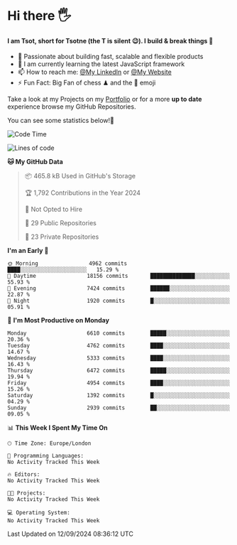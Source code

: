 # Hi there :raised_hand_with_fingers_splayed:
#### I am Tsot, short for Tsotne (the T is silent :wink:). I build & break things :space_invader:
- :telescope: Passionate about building fast, scalable and flexible products
- :seedling: I am currently learning the latest JavaScript framework 
- :mailbox: How to reach me: [@My LinkedIn](https://www.linkedin.com/in/tsotne-gvadzabia/) or [@My Website](https://tsotne.co.uk/contact)
- :zap: Fun Fact: Big Fan of chess ♟ and the 👾 emoji

Take a look at my Projects on my [Portfolio](https://tsotne.co.uk/) or for a more **up to date** experience browse my GitHub Repositories.

You can see some statistics below!:space_invader:
<!--START_SECTION:waka-->
![Code Time](http://img.shields.io/badge/Code%20Time-761%20hrs%202%20mins-blue)

![Lines of code](https://img.shields.io/badge/From%20Hello%20World%20I%27ve%20Written-12.1%20million%20lines%20of%20code-blue)

**🐱 My GitHub Data** 

> 📦 465.8 kB Used in GitHub's Storage 
 > 
> 🏆 1,792 Contributions in the Year 2024
 > 
> 🚫 Not Opted to Hire
 > 
> 📜 29 Public Repositories 
 > 
> 🔑 23 Private Repositories 
 > 
**I'm an Early 🐤** 

```text
🌞 Morning                4962 commits        ████░░░░░░░░░░░░░░░░░░░░░   15.29 % 
🌆 Daytime                18156 commits       ██████████████░░░░░░░░░░░   55.93 % 
🌃 Evening                7424 commits        ██████░░░░░░░░░░░░░░░░░░░   22.87 % 
🌙 Night                  1920 commits        █░░░░░░░░░░░░░░░░░░░░░░░░   05.91 % 
```
📅 **I'm Most Productive on Monday** 

```text
Monday                   6610 commits        █████░░░░░░░░░░░░░░░░░░░░   20.36 % 
Tuesday                  4762 commits        ████░░░░░░░░░░░░░░░░░░░░░   14.67 % 
Wednesday                5333 commits        ████░░░░░░░░░░░░░░░░░░░░░   16.43 % 
Thursday                 6472 commits        █████░░░░░░░░░░░░░░░░░░░░   19.94 % 
Friday                   4954 commits        ████░░░░░░░░░░░░░░░░░░░░░   15.26 % 
Saturday                 1392 commits        █░░░░░░░░░░░░░░░░░░░░░░░░   04.29 % 
Sunday                   2939 commits        ██░░░░░░░░░░░░░░░░░░░░░░░   09.05 % 
```


📊 **This Week I Spent My Time On** 

```text
🕑︎ Time Zone: Europe/London

💬 Programming Languages: 
No Activity Tracked This Week

🔥 Editors: 
No Activity Tracked This Week

🐱‍💻 Projects: 
No Activity Tracked This Week

💻 Operating System: 
No Activity Tracked This Week
```


 Last Updated on 12/09/2024 08:36:12 UTC
<!--END_SECTION:waka-->
